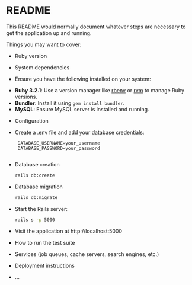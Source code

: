 # README

This README would normally document whatever steps are necessary to get the
application up and running.

Things you may want to cover:

* Ruby version

* System dependencies
* Ensure you have the following installed on your system:
- **Ruby 3.2.1**: Use a version manager like [rbenv](https://github.com/rbenv/rbenv) or [rvm](https://rvm.io) to manage Ruby versions.
- **Bundler**: Install it using `gem install bundler`.
- **MySQL**: Ensure MySQL server is installed and running.

* Configuration
* Create a .env file and add your database credentials:
  ```dotenv
   DATABASE_USERNAME=your_username
   DATABASE_PASSWORD=your_password


* Database creation
  ```bash
  rails db:create


* Database migration
  ```bash
  rails db:migrate

 * Start the Rails server:
   ```bash
   rails s -p 5000
  * Visit the application at http://localhost:5000

* How to run the test suite

* Services (job queues, cache servers, search engines, etc.)

* Deployment instructions

* ...
